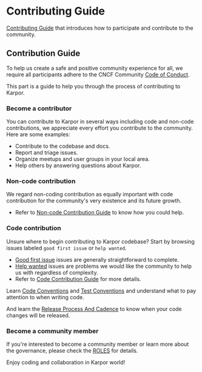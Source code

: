 # Contributing Guide

[Contributing Guide](#contribution-guide) that introduces how to participate and contribute to the community.

## Contribution Guide

To help us create a safe and positive community experience for all, we require all participants adhere to the CNCF Community [Code of Conduct](https://github.com/cncf/foundation/blob/main/code-of-conduct.md).

This part is a guide to help you through the process of contributing to Karpor.

### Become a contributor

You can contribute to Karpor in several ways including code and non-code contributions,
we appreciate every effort you contribute to the community. Here are some examples:

* Contribute to the codebase and docs.
* Report and triage issues.
* Organize meetups and user groups in your local area.
* Help others by answering questions about Karpor.

### Non-code contribution

We regard non-coding contribution as equally important with code contribution for the community's very existence and its future growth.

- Refer to [Non-code Contribution Guide](./docs/contributor/non-code-contribute.md) to know how you could help.

### Code contribution

Unsure where to begin contributing to Karpor codebase? Start by browsing issues labeled `good first issue` or `help wanted`.

- [Good first issue](https://github.com/KusionStack/karpor/labels/good%20first%20issue) issues are generally straightforward to complete.
- [Help wanted](https://github.com/KusionStack/karpor/labels/help%20wanted) issues are problems we would like the community to help us with regardless of complexity.
- Refer to [Code Contribution Guide](./docs/contributor/code-contribute.md) for more details.

Learn [Code Conventions](./docs/conventions/code-conventions.md) and [Test Conventions](./docs/conventions/test-conventions.md) and understand what to pay attention to when writing code. 

And learn the [Release Process And Cadence](./docs/contributor/release-process.md) to know when your code changes will be released.

### Become a community member

If you're interested to become a community member or learn more about the governance, please check the [ROLES](https://github.com/KusionStack/community/blob/main/ROLES.md) for details.

Enjoy coding and collaboration in Karpor world!
